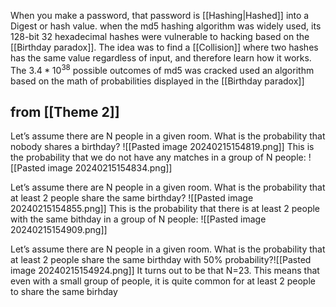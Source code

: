 When you make a password, that password is [[Hashing|Hashed]] into a Digest or hash value. when the md5 hashing algorithm was widely used, its 128-bit 32 hexadecimal hashes were vulnerable to hacking based on the [[Birthday paradox]]. 
The idea was to find a [[Collision]] where two hashes has the same value regardless of input, and therefore learn how it works.
The $3.4 * 10^{38}$ possible outcomes of md5 was cracked used an algorithm based on the math of probabilities displayed in the [[Birthday paradox]] 

## from [[Theme 2]]

Let’s assume there are N people in a given room. What is the probability that nobody shares a birthday?
![[Pasted image 20240215154819.png]]
This is the probability that we do not have any matches in a group of N people:
![[Pasted image 20240215154834.png]]

Let’s assume there are N people in a given room. What is the probability that at least 2 people share the same birthday?
![[Pasted image 20240215154855.png]]
This is the probability that there is at least 2 people with the same bithday in a group of N people:
![[Pasted image 20240215154909.png]]

Let’s assume there are N people in a given room. What is the probability that at least 2 people share the same birthday with 50% probability?![[Pasted image 20240215154924.png]]
It turns out to be that N=23. This means that even with a small group of people, it is quite common for at least 2 people to share the same birhday